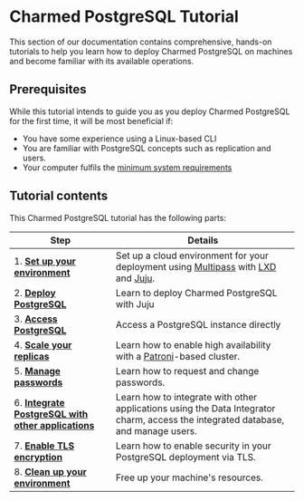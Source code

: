 # Charmed PostgreSQL Tutorial

This section of our documentation contains comprehensive, hands-on tutorials to help you learn how to deploy Charmed PostgreSQL on machines and become familiar with its available operations.

## Prerequisites

While this tutorial intends to guide you as you deploy Charmed PostgreSQL for the first time, it will be most beneficial if:
- You have some experience using a Linux-based CLI
- You are familiar with PostgreSQL concepts such as replication and users.
- Your computer fulfils the [minimum system requirements](/t/11743)

## Tutorial contents
This Charmed PostgreSQL tutorial has the following parts:

| Step | Details |
| ------- | ---------- |
| 1. [**Set up your environment**](/t/9709) | Set up a cloud environment for your deployment using [Multipass](https://multipass.run/) with [LXD](https://ubuntu.com/lxd) and [Juju](https://juju.is/).
| 2. [**Deploy PostgreSQL**](/t/9697) | Learn to deploy Charmed PostgreSQL with Juju
| 3. [**Access PostgreSQL**](/t/15798) |   Access a PostgreSQL instance directly
| 4. [**Scale your replicas**](/t/9705) | Learn how to enable high availability with a [Patroni](https://patroni.readthedocs.io/en/latest/)-based cluster.
| 5. [**Manage passwords**](/t/9703) | Learn how to request and change passwords.
| 6. [**Integrate PostgreSQL with other applications**](/t/9701) | Learn how to integrate with other applications using the Data Integrator charm, access the integrated database, and manage users.
| 7. [**Enable TLS encryption**](/t/9699) | Learn how to enable security in your PostgreSQL deployment via TLS.
| 8. [**Clean up your environment**](/t/9695) | Free up your machine's resources.